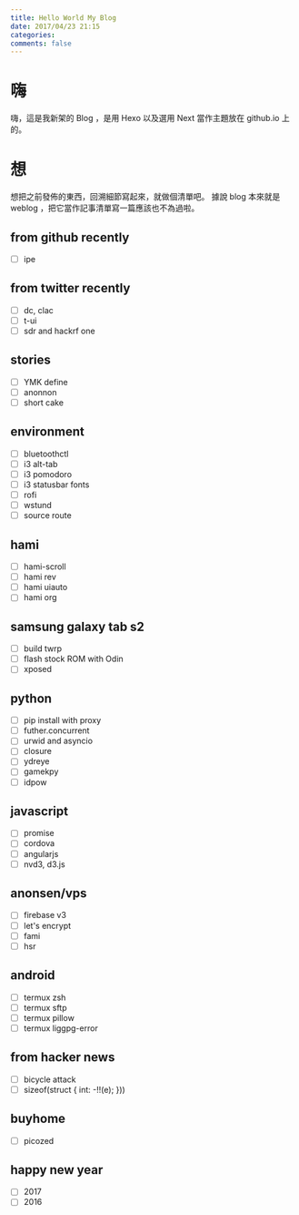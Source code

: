 ```yaml
---
title: Hello World My Blog
date: 2017/04/23 21:15
categories:
comments: false
---
```


# 嗨

嗨，這是我新架的 Blog ，是用 Hexo 以及選用 Next 當作主題放在 github.io 上的。

# 想

想把之前發佈的東西，回溯細節寫起來，就做個清單吧。
據說 blog 本來就是 weblog ，把它當作記事清單寫一篇應該也不為過啦。

<!-- more -->
## from github recently
- [ ] ipe

## from twitter recently
- [ ] dc, clac
- [ ] t-ui
- [ ] sdr and hackrf one

## stories
- [ ] YMK define
- [ ] anonnon
- [ ] short cake

## environment
- [ ] bluetoothctl
- [ ] i3 alt-tab
- [ ] i3 pomodoro
- [ ] i3 statusbar fonts
- [ ] rofi
- [ ] wstund
- [ ] source route

## hami
- [ ] hami-scroll
- [ ] hami rev
- [ ] hami uiauto
- [ ] hami org

## samsung galaxy tab s2
- [ ] build twrp
- [ ] flash stock ROM with Odin
- [ ] xposed

## python
- [ ] pip install with proxy
- [ ] futher.concurrent
- [ ] urwid and asyncio
- [ ] closure
- [ ] ydreye
- [ ] gamekpy
- [ ] idpow

## javascript
- [ ] promise
- [ ] cordova
- [ ] angularjs
- [ ] nvd3, d3.js

## anonsen/vps
- [ ] firebase v3
- [ ] let's encrypt
- [ ] fami
- [ ] hsr

## android
- [ ] termux zsh
- [ ] termux sftp
- [ ] termux pillow
- [ ] termux liggpg-error

## from hacker news
- [ ] bicycle attack
- [ ] sizeof(struct { int: -!!(e); }))

## buyhome
- [ ] picozed

## happy new year
- [ ] 2017
- [ ] 2016
